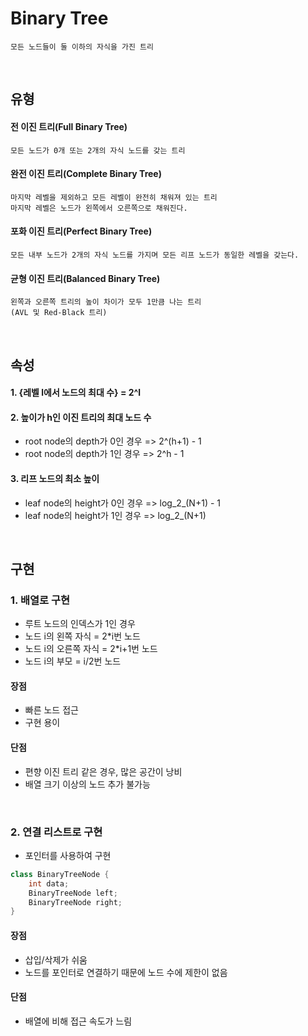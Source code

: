 # Binary Tree

    모든 노드들이 둘 이하의 자식을 가진 트리

<br>

## 유형

#### 전 이진 트리(Full Binary Tree)

    모든 노드가 0개 또는 2개의 자식 노드를 갖는 트리

#### 완전 이진 트리(Complete Binary Tree)

    마지막 레벨을 제외하고 모든 레벨이 완전히 채워져 있는 트리
    마지막 레벨은 노드가 왼쪽에서 오른쪽으로 채워진다.

#### 포화 이진 트리(Perfect Binary Tree)

    모든 내부 노드가 2개의 자식 노드를 가지며 모든 리프 노드가 동일한 레벨을 갖는다.

#### 균형 이진 트리(Balanced Binary Tree)

    왼쪽과 오른쪽 트리의 높이 차이가 모두 1만큼 나는 트리
    (AVL 및 Red-Black 트리)

<br>

## 속성

#### 1. {레벨 l에서 노드의 최대 수} = 2^l

#### 2. 높이가 h인 이진 트리의 최대 노드 수

- root node의 depth가 0인 경우 => 2^(h+1) - 1
- root node의 depth가 1인 경우 => 2^h - 1

#### 3. 리프 노드의 최소 높이

- leaf node의 height가 0인 경우 => log_2\_(N+1) - 1
- leaf node의 height가 1인 경우 => log_2\_(N+1)

<br>

## 구현

### 1. 배열로 구현

- 루트 노드의 인덱스가 1인 경우
- 노드 i의 왼쪽 자식 = 2\*i번 노드
- 노드 i의 오른쪽 자식 = 2\*i+1번 노드
- 노드 i의 부모 = i/2번 노드

#### 장점

- 빠른 노드 접근
- 구현 용이

#### 단점

- 편향 이진 트리 같은 경우, 많은 공간이 낭비
- 배열 크기 이상의 노드 추가 불가능

<br>

### 2. 연결 리스트로 구현

- 포인터를 사용하여 구현

```java
class BinaryTreeNode {
	int data;
	BinaryTreeNode left;
	BinaryTreeNode right;
}
```

#### 장점

- 삽입/삭제가 쉬움
- 노드를 포인터로 연결하기 때문에 노드 수에 제한이 없음

#### 단점

- 배열에 비해 접근 속도가 느림
